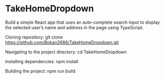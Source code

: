 # TakeHomeDropdown
Build a simple React app that uses an auto-complete search input to display the selected user’s name and address in the page using TypeScript.


Cloning repository: 
git clone https://github.com/Bokan2686/TakeHomeDropdown.git


Navigating to the project directory: 
cd TakeHomeDropdown


Installing dependencies: 
npm install


Building the project: 
npm run build

